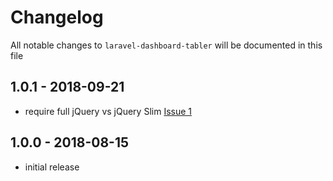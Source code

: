 # Changelog

All notable changes to `laravel-dashboard-tabler` will be documented in this file

## 1.0.1 - 2018-09-21

- require full jQuery vs jQuery Slim [Issue 1](https://github.com/PinkTie/laravel-dashboard-tabler/issues/1)


## 1.0.0 - 2018-08-15

- initial release
